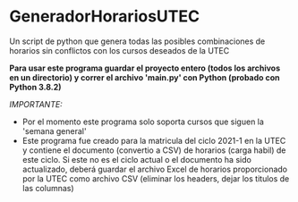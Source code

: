 # GeneradorHorariosUTEC
Un script de python que genera todas las posibles combinaciones de horarios sin conflictos con los cursos deseados de la UTEC

**Para usar este programa guardar el proyecto entero (todos los archivos en un directorio) y correr el archivo 'main.py' con Python (probado con Python 3.8.2)**

*IMPORTANTE:*
* Por el momento este programa solo soporta cursos que siguen la 'semana general'
* Este programa fue creado para la matricula del ciclo 2021-1 en la UTEC y contiene el documento (convertio a CSV) de horarios (carga habil) de este ciclo. Si este no es el ciclo actual o el documento ha sido actualizado, deberá guardar el archivo Excel de horarios proporcionado por la UTEC como archivo CSV (eliminar los headers, dejar los titulos de las columnas)
